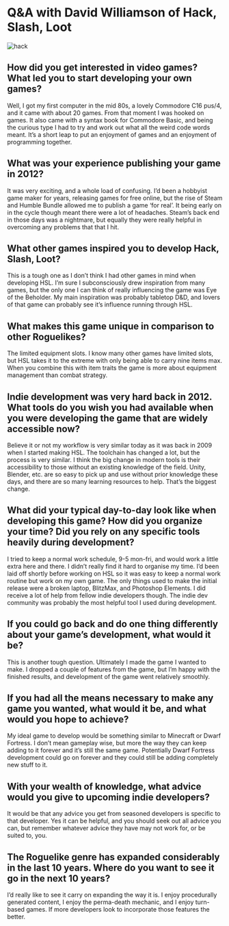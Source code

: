 # Q&A with David Williamson of Hack, Slash, Loot

![hack](https://cdn.cloudflare.steamstatic.com/steam/apps/207430/header.jpg?t=1667129765)

## How did you get interested in video games? What led you to start developing your own games?

Well, I got my first computer in the mid 80s, a lovely Commodore C16 pus/4, and it came with about 20 games. From that moment I was hooked on games. It also came with a syntax book for Commodore Basic, and being the curious type I had to try and work out what all the weird code words meant. It’s a short leap to put an enjoyment of games and an enjoyment of programming together.

## What was your experience publishing your game in 2012?

It was very exciting, and a whole load of confusing. I’d been a hobbyist game maker for years, releasing games for free online, but the rise of Steam and Humble Bundle allowed me to publish a game ‘for real’. It being early on in the cycle though meant there were a lot of headaches. Steam’s back end in those days was a nightmare, but equally they were really helpful in overcoming any problems that that I hit.

## What other games inspired you to develop Hack, Slash, Loot?

This is a tough one as I don’t think I had other games in mind when developing HSL. I’m sure I subconsciously drew inspiration from many games, but the only one I can think of really influencing the game was Eye of the Beholder. My main inspiration was probably tabletop D&D, and lovers of that game can probably see it’s influence running through HSL.

## What makes this game unique in comparison to other Roguelikes?

The limited equipment slots. I know many other games have limited slots, but HSL takes it to the extreme with only being able to carry nine items max. When you combine this with item traits the game is more about equipment management than combat strategy.

## Indie development was very hard back in 2012. What tools do you wish you had available when you were developing the game that are widely accessible now?

Believe it or not my workflow is very similar today as it was back in 2009 when I started making HSL. The toolchain has changed a lot, but the process is very similar. I think the big change in modern tools is their accessibility to those without an existing knowledge of the field. Unity, Blender, etc. are so easy to pick up and use without prior knowledge these days, and there are so many learning resources to help. That’s the biggest change.

## What did your typical day-to-day look like when developing this game? How did you organize your time? Did you rely on any specific tools heavily during development?

I tried to keep a normal work schedule, 9-5 mon-fri, and would work a little extra here and there. I didn’t really find it hard to organise my time. I’d been laid off shortly before working on HSL so it was easy to keep a normal work routine but work on my own game. The only things used to make the initial release were a broken laptop, BlitzMax, and Photoshop Elements. I did receive a lot of help from fellow indie developers though. The indie dev community was probably the most helpful tool I used during development.

## If you could go back and do one thing differently about your game’s development, what would it be?

This is another tough question. Ultimately I made the game I wanted to make. I dropped a couple of features from the game, but I’m happy with the finished results, and development of the game went relatively smoothly.

## If you had all the means necessary to make any game you wanted, what would it be, and what would you hope to achieve?

My ideal game to develop would be something similar to Minecraft or Dwarf Fortress. I don’t mean gameplay wise, but more the way they can keep adding to it forever and it’s still the same game. Potentially Dwarf Fortress development could go on forever and they could still be adding completely new stuff to it.

## With your wealth of knowledge, what advice would you give to upcoming indie developers?

It would be that any advice you get from seasoned developers is specific to that developer. Yes it can be helpful, and you should seek out all advice you can, but remember whatever advice they have may not work for, or be suited to, you.

## The Roguelike genre has expanded considerably in the last 10 years. Where do you want to see it go in the next 10 years?

I’d really like to see it carry on expanding the way it is. I enjoy procedurally generated content, I enjoy the perma-death mechanic, and I enjoy turn-based games. If more developers look to incorporate those features the better.

